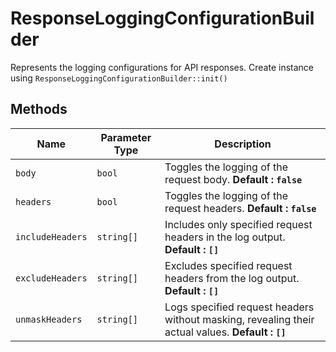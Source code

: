 
# ResponseLoggingConfigurationBuilder

Represents the logging configurations for API responses. Create instance using `ResponseLoggingConfigurationBuilder::init()`

## Methods

| Name | Parameter Type | Description |
|  --- | --- | --- |
| `body` | `bool` | Toggles the logging of the request body. **Default : `false`** |
| `headers` | `bool` | Toggles the logging of the request headers. **Default : `false`** |
| `includeHeaders` | `string[]` | Includes only specified request headers in the log output. **Default : `[]`** |
| `excludeHeaders` | `string[]` | Excludes specified request headers from the log output. **Default : `[]`** |
| `unmaskHeaders` | `string[]` | Logs specified request headers without masking, revealing their actual values. **Default : `[]`** |

